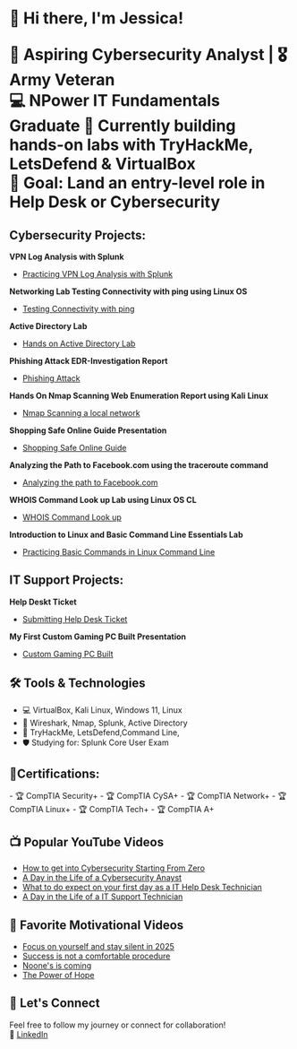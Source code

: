 <h1> 👋 Hi there, I'm Jessica!



🔐 **Aspiring Cybersecurity Analyst** | 🎖️ **Army Veteran**  
💻 NPower IT Fundamentals Graduate  🌱 Currently building    hands-on labs with TryHackMe, LetsDefend & VirtualBox  
🎯 Goal: Land an entry-level role in Help Desk or Cybersecurity

<h2> Cybersecurity Projects:</h2>

   <b>VPN Log Analysis with Splunk</b>
- [Practicing VPN Log Analysis with Splunk](https://github.com/jessi910/JS_VPN_Log_Analysis_with_Splunk_Cybersecurity)

 <b>Networking Lab Testing Connectivity with ping using Linux OS</b>
- [Testing Connectivity with ping ](https://github.com/jessi910/Networking-Lab-Testing-Connectivity-with-ping)

 <b>Active Directory Lab</b> 
- [ Hands on Active Directory Lab ](https://github.com/jessi910/JS_Active_Directory_Virtual_Lab)

  
 <b>Phishing Attack EDR-Investigation Report</b> 
- [ Phishing Attack](https://github.com/jessi910/JS_Phishing_Attack_EDR_Investigation_Report_Cybersecurity/tree/main)

<b>Hands On Nmap Scanning Web Enumeration Report using Kali Linux</b> 
- [ Nmap Scanning a local network](https://github.com/jessi910/JS_Hands_On_Lab_Network_Scanning_and_Web_Enumeration_with_Nmap_Cybersecurity)

<b>Shopping Safe Online Guide Presentation</b> 
- [ Shopping Safe Online Guide](https://github.com/jessi910/JS_Shopping_Safe_Online_PowerPoint_Guide_Cybersecurity-)

<b>Analyzing the Path to Facebook.com using the traceroute command</b> 
- [ Analyzing the path to Facebook.com ](https://github.com/jessi910/JS-My_First_Custom_Gaming_PC_Build-IT-support-)

<b>WHOIS Command Look up Lab using Linux OS CL</b> 
- [ WHOIS Command Look up ](https://github.com/jessi910/-WHOIS-Domain-Lookup-Lab)

<b>Introduction to Linux and Basic Command Line Essentials Lab</b> 
- [ Practicing Basic Commands in Linux Command Line ](https://github.com/jessi910/Introduction-to-Linux-and-Basic-Command-Line-Essentials)



<h2> IT Support Projects:</h2>

<b>Help Deskt Ticket</b> 
- [ Submitting Help Desk Ticket ](https://github.com/jessi910/JS-Help_desk_ticket-IT-Support-)

 <b>My First Custom Gaming PC Built Presentation</b> 
- [ Custom Gaming PC Built ](https://github.com/jessi910/JS-My_First_Custom_Gaming_PC_Build-IT-support-)


 
 
 
## 🛠️ Tools & Technologies
- 💻 VirtualBox, Kali Linux, Windows 11, Linux
- 📡 Wireshark, Nmap, Splunk, Active Directory
- 🧪 TryHackMe, LetsDefend,Command Line, 
- 🛡️ Studying for: Splunk Core User Exam

 
<h2> 📜Certifications:</h2>
- 🏆 CompTIA Security+
- 🏆 CompTIA CySA+
- 🏆 CompTIA Network+
- 🏆 CompTIA Linux+
- 🏆 CompTIA Tech+
- 🏆 CompTIA A+

<h2>📺 Popular YouTube Videos</h2>

- [How to get into Cybersecurity Starting From Zero](https://www.youtube.com/watch?v=a83ASGn_V_s)
- [A Day in the Life of a Cybersecurity Anayst](https://www.youtube.com/watch?v=uHy3oM7NnoU)
- [What to do expect on your first day as a IT Help Desk Technician](https://www.youtube.com/watch?v=qXXQFw-Vnxg&t=295s)
- [A Day in the Life of a IT Support Technician](https://www.youtube.com/watch?v=VlzvOf0f3rk)

<h2>🌟 Favorite Motivational Videos</h2>

- [Focus on yourself and stay silent in 2025 ](https://www.youtube.com/watch?v=k9m7BgRRInc)
- [Success is not a comfortable procedure](https://www.youtube.com/shorts/ANEokonLIPg)
- [Noone's is coming ](https://youtube.com/shorts/AJpErm8H2aU?si=CFQpiKqAoUGrGfEj)
- [The Power of Hope ](https://www.youtube.com/shorts/ZwcaFhdjRY4)



## 🤝 Let's Connect
Feel free to follow my journey or connect for collaboration!  
🔗 [LinkedIn](https://www.linkedin.com/in/jstovall1) 


